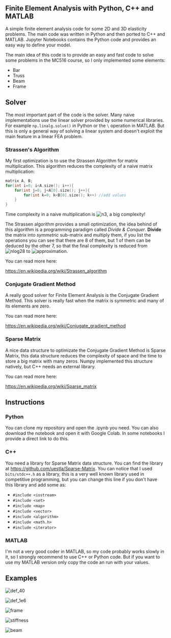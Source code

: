 ## Finite Element Analysis with Python, C++ and MATLAB 

A simple finite element analysis code for some 2D and 3D elasticity problems. The main code was written in Python and then ported to C++ and MATLAB. Jupyter Notebooks contains the Python code and provides an easy way to define your model.

The main idea of this code is to provide an easy and fast code to solve some problems in the MC516 course, so I only implemented some elements:

- Bar
- Truss
- Beam
- Frame

## Solver

The most important part of the code is the solver. Many naive implementations use the linear solver provided by some numerical libraries. For example ```np.linalg.solve()``` in Python or the ```\``` operation in MATLAB. But this is only a general way of solving a linear system and doesn't exploit the main feature in a linear FEA problem.

### Strassen's Algorithm

My first optimization is to use the Strassen Algorithm for matrix multiplication. This algorithm reduces the complexity of a naive matrix multiplication:

```c++
matrix A, B;
for(int i=0; i<A.size(); i++){
    for(int j=0; j<A[0].size(); j++){
        for(int k=0; k<B[0].size(); k++) //add values
    }
}
```
Time complexity in a naive multiplication is ![n3](https://render.githubusercontent.com/render/math?math=\mathcal{O}(n^{3})), a big complexity!

The Strassen algorithm provides a small optimization, the idea behind of this algorithm is a programming paradigm called *Divide & Conquer*. **Divide** the matrix into *symmetric* sub-matrix and multiply them, if you list the operations you can see that there are 8 of them, but 1 of them can be deduced by the other 7, so that the final complexity is reduced from ![nlog28](https://render.githubusercontent.com/render/math?math=\mathcal{O}(n^{\log_{2}8})) to ![approximation](https://render.githubusercontent.com/render/math?math=\mathcal{O}(n^{\log_{2}7})%20\approx%20\mathcal{O}(n^{2.807355})).

You can read more here:

https://en.wikipedia.org/wiki/Strassen_algorithm

### Conjugate Gradient Method

A really good solver for Finite Element Analysis is the Conjugate Gradient Method. This solver is really fast when the matrix is symmetric and many of its elements are zero.

You can read more here:

https://en.wikipedia.org/wiki/Conjugate_gradient_method

### Sparse Matrix

A nice data structure to optimizate the Conjugate Gradient Method is Sparse Matrix, this data structure reduces the complexity of space and the time to store a big matrix with many zeros. Numpy implemented this structure natively, but C++ needs an external library.

You can read more here:

https://en.wikipedia.org/wiki/Sparse_matrix

## Instructions

### Python

You can clone my repository and open the .ipynb you need. You can also download the notebook and open it with Google Colab. In some notebooks I provide a direct link to do this.

### C++

You need a library for Sparse Matrix data structure. You can find the library at https://github.com/uestla/Sparse-Matrix.
You can notice that I used ```bits/stdc++.h``` as a library, this is a very well known library used in competitive programming, but you can change this line if you don't have this library and add some as:

- ```#include <iostream>```
- ```#include <set>```
- ```#include <map>```
- ```#include <vector>```
- ```#include <algorithm>```
- ```#include <math.h>```
- ```#include <iterator>```

### MATLAB

I'm not a very good coder in MATLAB, so my code probably works slowly in it, so I strongly recommend to use C++ or Python code. But if you want to use my MATLAB version only copy the code an run with your values.

## Examples

![def_40](https://raw.githubusercontent.com/HeNeos/Reports-FIM-UNI/master/MC516-C%C3%A1lculo%20por%20elementos%20finitos/images/deformation_40.jpg)

![def_1e6](https://raw.githubusercontent.com/HeNeos/Reports-FIM-UNI/master/MC516-C%C3%A1lculo%20por%20elementos%20finitos/images/deformation_1e6.jpg)

![frame](https://raw.githubusercontent.com/HeNeos/Reports-FIM-UNI/master/MC516-C%C3%A1lculo%20por%20elementos%20finitos/images/frame.jpg)

![stiffness](https://raw.githubusercontent.com/HeNeos/Reports-FIM-UNI/master/MC516-C%C3%A1lculo%20por%20elementos%20finitos/images/stiffness.jpg)

![beam](https://raw.githubusercontent.com/HeNeos/Reports-FIM-UNI/master/MC516-C%C3%A1lculo%20por%20elementos%20finitos/images/beam.jpg)